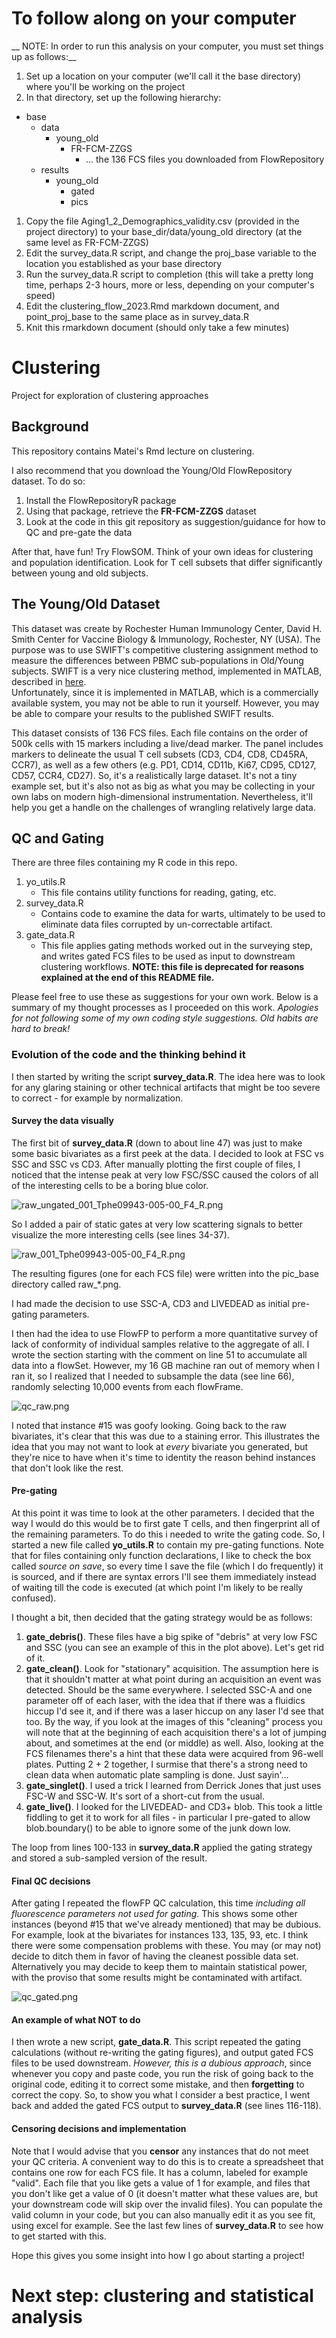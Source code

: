 # To follow along on your computer
__
NOTE: In order to run this analysis on your computer, you must set things up
as follows:__

1. Set up a location on your computer (we'll call it the base directory) where
you'll be working on the project
1. In that directory, set up the following hierarchy:
 - base
      - data
         - young_old
            - FR-FCM-ZZGS
               - ... the 136 FCS files you downloaded from FlowRepository
      - results
         - young_old
             - gated
             - pics
1. Copy the file Aging1_2_Demographics_validity.csv (provided in the project directory) 
to your base_dir/data/young_old directory (at the same level as FR-FCM-ZZGS)
1. Edit the survey_data.R script, and change the proj_base variable to the location
you established as your base directory
1. Run the survey_data.R script to completion (this will take a pretty long time,
perhaps 2-3 hours, more or less, depending on your computer's speed)
1. Edit the clustering_flow_2023.Rmd markdown document, and point_proj_base to the
same place as in survey_data.R
1. Knit this rmarkdown document (should only take a few minutes)


# Clustering
Project for exploration of clustering approaches

## Background
This repository contains Matei's Rmd lecture on clustering.  

I also recommend that you download the Young/Old FlowRepository dataset.  To do so:

1.  Install the FlowRepositoryR package
1.  Using that package, retrieve the __FR-FCM-ZZGS__ dataset
1.  Look at the code in this git repository as suggestion/guidance for how to
QC and pre-gate the data

After that, have fun!  Try FlowSOM.  Think of your own ideas for clustering
and population identification.  Look for T cell subsets that differ significantly
between young and old subjects.

## The Young/Old Dataset
This dataset was create by Rochester Human Immunology Center, David H. Smith Center 
for Vaccine Biology & Immunology, Rochester, NY (USA).  The purpose was to use SWIFT's 
competitive clustering assignment method to measure the differences between PBMC 
sub-populations in Old/Young subjects.  SWIFT is a very nice clustering method, 
implemented in MATLAB, described in [here](http://www2.ece.rochester.edu/projects/siplab/Software/SWIFT.html).  
Unfortunately, since it is implemented in MATLAB, which is a commercially available 
system, you may not be able to run it yourself.  However, you may be able to compare
your results to the published SWIFT results.

This dataset consists of 136 FCS files.  Each file contains on the order of 500k cells
with 15 markers including a live/dead marker.  The panel includes markers to delineate
the usual T cell subsets (CD3, CD4, CD8, CD45RA, CCR7), as well as a few others 
(e.g. PD1, CD14, CD11b, Ki67, CD95, CD127, CD57, CCR4, CD27).  So, it's a realistically
large dataset.  It's not a tiny example set, but it's also not as big as what
you may be collecting in your own labs on modern high-dimensional instrumentation.
Nevertheless, it'll help you get a handle on the challenges of wrangling relatively
large data.

## QC and Gating
There are three files containing my R code in this repo.

1. yo_utils.R
    * This file contains utility functions for reading, gating, etc.
1. survey_data.R
    * Contains code to examine the data for warts, ultimately to be used to eliminate
    data files corrupted by un-correctable artifact.
1. gate_data.R
    * This file applies gating methods worked out in the surveying step, and writes
    gated FCS files to be used as input to downstream clustering workflows.
    __NOTE: this file is deprecated for reasons explained at the end of this
    README file.__

Please feel free to use these as suggestions for your own work.  Below is a summary of
my thought processes as I proceeded on this work. _Apologies for not following some of my
own coding style suggestions.  Old habits are hard to break!_



### Evolution of the code and the thinking behind it
I then started by writing the script __survey_data.R__.  The idea here was to look for any glaring
staining or other technical artifacts that might be too severe to correct - for example
by normalization.

#### Survey the data visually
The first bit of __survey_data.R__ (down to about line 47) was just to make some basic bivariates as a first
peek at the data.  I decided to look at FSC vs SSC and SSC vs CD3.  After manually plotting
the first couple of files, I noticed that the intense peak at very low FSC/SSC
caused the colors of all of the interesting cells to be a boring blue color.  

![__raw_ungated_001_Tphe09943-005-00_F4_R.png__](raw_ungated_001_Tphe09943-005-00_F4_R.png)

So I added a pair of static gates at very low scattering signals to better visualize
the more interesting cells (see lines 34-37).  

![__raw_001_Tphe09943-005-00_F4_R.png__](raw_001_Tphe09943-005-00_F4_R.png)

The resulting figures (one for each FCS file) were written into the pic_base 
directory called raw_*.png.

I had made the decision to use SSC-A, CD3 and LIVEDEAD as
initial pre-gating parameters.

I then had the idea to use FlowFP to perform a more
quantitative survey of lack of conformity of individual samples relative to the
aggregate of all.  I wrote the section starting with the comment on line 51
to accumulate all data into a flowSet.  However, my 16 GB machine ran out of memory when I ran it,
so I realized that I needed to subsample the data (see line 66), randomly selecting
10,000 events from each flowFrame.

![__qc_raw.png__](qc_raw.png)

I noted that instance #15 was goofy looking.  Going back to the raw bivariates, 
it's clear that this was due to a staining error.  This illustrates the idea that
you may not want to look at _every_ bivariate you generated, but they're nice to
have when it's time to identity the reason behind instances that don't look like
the rest.

#### Pre-gating
At this point it was time to look at the other parameters.  I decided that the way
I would do this would be to first gate T cells, and then fingerprint all of the remaining
parameters.  To do this i needed to write the gating code.  So, I started a new
file called __yo_utils.R__ to contain my pre-gating functions.  Note that for
files containing only function declarations, I like to check the box called
_source on save_, so every time I save the file (which I do frequently) it is sourced,
and if there are syntax errors I'll see them immediately instead of waiting till
the code is executed (at which point I'm likely to be really confused).


I thought a bit, then decided that the gating strategy would be as follows:

1. __gate_debris()__.  These files have a big spike of "debris" at very low FSC and
SSC (you can see an example of this in the plot above).  Let's get rid of it.
1. __gate_clean()__.  Look for "stationary" acquisition.  The assumption here is that
it shouldn't matter at what point during an acquisition an event was detected.  Should
be the same everywhere.  I selected SSC-A and one parameter off of each laser, with
the idea that if there was a fluidics hiccup I'd see it, and if there was a laser
hiccup on any laser I'd see that too.  By the way, if you look at the images of this "cleaning"
process you will note that at the beginning of each acquisition there's a lot of jumping
about, and sometimes at the end (or middle) as well.  Also, looking at the FCS filenames there's
a hint that these data were acquired from 96-well plates.  Putting 2 + 2 together, I surmise that
there's a strong need to clean data when automatic plate sampling is done.  Just sayin'...
1. __gate_singlet()__.  I used a trick I learned from Derrick Jones that just uses FSC-W
and SSC-W.  It's sort of a short-cut from the usual.
1. __gate_live()__.  I looked for the LIVEDEAD- and CD3+ blob.  This took a little fiddling
to get it to work for all files - in particular I pre-gated to allow blob.boundary()
to be able to ignore some of the junk down low.

The loop from lines 100-133 in __survey_data.R__ applied the gating strategy and stored a sub-sampled
version of the result.  

#### Final QC decisions
After gating I repeated the flowFP QC calculation,
this time _including all fluorescence parameters not used for gating_.  This shows some other 
instances (beyond #15 that we've already mentioned) that may be dubious.  For example,
look at the bivariates for instances 133, 135, 93, etc.  I think there were some compensation
problems with these.  You may (or may not) decide to ditch them in favor of having
the cleanest possible data set.  Alternatively you may decide to keep them to maintain
statistical power, with the proviso that some results might be contaminated with
artifact.

![__qc_gated.png__](qc_gated.png)

#### An example of what __NOT__ to do
I then wrote a new script, __gate_data.R__.  This script repeated the gating
calculations (without re-writing the gating figures), and output gated FCS files
to be used downstream. _However, this is a dubious approach_, since whenever you copy 
and paste code, you run the risk of going back to the original code, editing it to 
correct some mistake, and then __forgetting__ to correct the copy.  So, to show
you what I consider a best practice, I went back and added the gated FCS output
to __survey_data.R__ (see lines 116-118).

#### Censoring decisions and implementation
Note that I would advise that you  __censor__ any instances that do not
meet your QC criteria.  A convenient way to do this is to create a spreadsheet
that contains one row for each FCS file.  It has a column, labeled for example
"valid".  Each file that you like gets a value of 1 for example, and files that
you don't like get a value of 0 (it doesn't matter what these values are, but
your downstream code will skip over the invalid files).  You can populate the
valid column in your code, but you can also manually edit it as you see fit,
using excel for example.  See the last few lines
of __survey_data.R__ to see how to get started with this.

Hope this gives you some insight into how I go about starting a project!

# Next step:  clustering and statistical analysis





